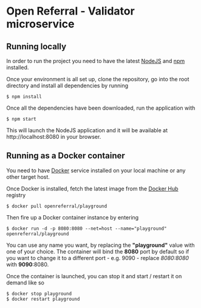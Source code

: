 # Open Referral - Validator microservice



## Running locally

In order to run the project you need to have the latest [NodeJS](https://nodejs.org/en/download/) and [npm](https://www.npmjs.com/) installed.

Once your environment is all set up, clone the repository, go into the root directory and install all dependencies by running

```
$ npm install
```
Once all the dependencies have been downloaded, run the application with

```
$ npm start
```

This will launch the NodeJS application and it will be available at http://localhost:8080 in your browser.


## Running as a Docker container

You need to have [Docker](https://www.docker.com/) service installed on your local machine or any other target host.

Once Docker is installed, fetch the latest image from the [Docker Hub](https://hub.docker.com/r/openreferral/playground/) registry

```
$ docker pull openreferral/playground
```

Then fire up a Docker container instance by entering

```
$ docker run -d -p 8080:8080 --net=host --name="playground" openreferral/playground

```

You can use any name you want, by replacing the **"playground"** value with one of your choice.  The container will bind the **8080** port by default so if you want to change it to a different port - e.g. 9090 - replace _8080:8080_ with **9090**:8080.

Once the container is launched, you can stop it and start / restart it on demand like so

```
$ docker stop playground
$ docker restart playground
```
